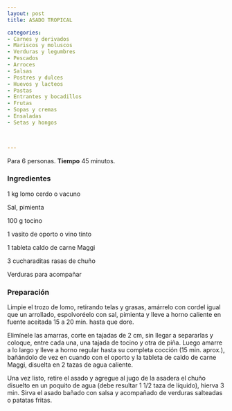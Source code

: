 ```yaml
---
layout: post
title: ASADO TROPICAL

categories:
- Carnes y derivados
- Mariscos y moluscos
- Verduras y legumbres
- Pescados
- Arroces
- Salsas
- Postres y dulces
- Huevos y lacteos
- Pastas
- Entrantes y bocadillos
- Frutas
- Sopas y cremas
- Ensaladas
- Setas y hongos
 


---
```


Para 6 personas.
<b>Tiempo</b> 45 minutos.

<h3>Ingredientes</h3>

1 kg lomo cerdo o vacuno

Sal, pimienta

100 g tocino

1 vasito de oporto o vino tinto

1 tableta caldo de carne Maggi

3 cucharaditas rasas de chuño

Verduras para acompañar

<h3>Preparación</h3>

Limpie el trozo de lomo, retirando telas y grasas, amárrelo con cordel igual que un arrollado, espolvoréelo con sal, pimienta y lleve a horno caliente en fuente aceitada 15 a 20 min. hasta que dore.

Elimínele las amarras, corte en tajadas de 2 cm, sin llegar a separarlas y coloque, entre cada una, una tajada de tocino y otra de piña. Luego amarre a lo largo y lleve a horno regular hasta su completa cocción (15 min. aprox.), bañándolo de vez en cuando con el oporto y la tableta de caldo de carne Maggi, disuelta en 2 tazas de agua caliente.

Una vez listo, retire el asado y agregue al jugo de la asadera el chuño disuelto en un poquito de agua (debe resultar 1 1/2 taza de líquido), hierva 3 min. Sirva el asado bañado con salsa y acompañado de verduras salteadas o patatas fritas.

